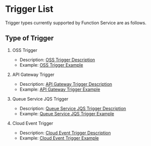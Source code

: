 # Trigger List

Trigger types currently supported by Function Service are as follows.

## Type of Trigger

1. OSS Trigger
   - Description: [OSS Trigger Description](eventsourceservice/oss-tirgger.md)
   - Example: [OSS Trigger Example](../../use-cases/oss-case.md)

2. API Gateway Trigger
   - Description: [API Gateway Trigger Description](eventsourceservice/apig-tigger.md)
   - Example: [API Gateway Trigger Example](../../use-cases/apig-case.md)

3. Queue Service JQS Trigger
   - Description: [Queue Service JQS Trigger Description](eventsourceservice/JQS-trigger.md)
   - Example: [Queue Service JQS Trigger Example](../../use-cases/JQS-case.md)
   
4. Cloud Event Trigger
   - Description: [Cloud Event Trigger Description](eventsourceservice/cloudevent.md)
   - Example: [Cloud Event Trigger Example](../../use-cases/cloudeventcase.md)
